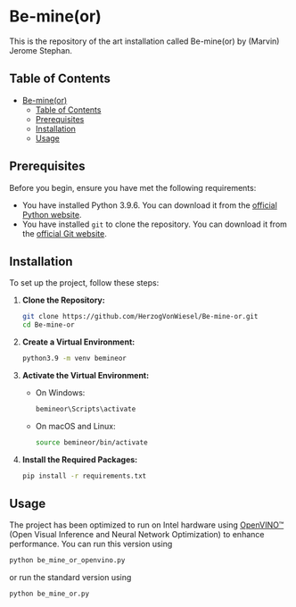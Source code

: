 # Be-mine(or)

This is the repository of the art installation called Be-mine(or) by (Marvin) Jerome Stephan.

## Table of Contents
- [Be-mine(or)](#be-mineor)
  - [Table of Contents](#table-of-contents)
  - [Prerequisites](#prerequisites)
  - [Installation](#installation)
  - [Usage](#usage)

## Prerequisites

Before you begin, ensure you have met the following requirements:
- You have installed Python 3.9.6. You can download it from the [official Python website](https://www.python.org/downloads/release/python-396/).
- You have installed `git` to clone the repository. You can download it from the [official Git website](https://git-scm.com/downloads).

## Installation

To set up the project, follow these steps:

1. **Clone the Repository:**
    ```sh
    git clone https://github.com/HerzogVonWiesel/Be-mine-or.git
    cd Be-mine-or
    ```

2. **Create a Virtual Environment:**
    ```sh
    python3.9 -m venv bemineor
    ```

3. **Activate the Virtual Environment:**
    - On Windows:
        ```sh
        bemineor\Scripts\activate
        ```
    - On macOS and Linux:
        ```sh
        source bemineor/bin/activate
        ```

4. **Install the Required Packages:**
    ```sh
    pip install -r requirements.txt
    ```

## Usage

The project has been optimized to run on Intel hardware using [OpenVINO™](https://software.intel.com/content/www/us/en/develop/tools/openvino-toolkit.html) (Open Visual Inference and Neural Network Optimization) to enhance performance. You can run this version using

```sh
python be_mine_or_openvino.py
```
or run the standard version using
```sh
python be_mine_or.py
```
